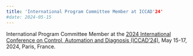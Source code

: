 ```yaml
---
title: 'International Program Committee Member at ICCAD'24'
#date: 2024-05-15
---
```


International Program Committee Member at the [2024 International Conference on Control, Automation and Diagnosis (ICCAD’24)](https://www.iccad-conf.com/committee/), May 15-17, 2024, Paris, France.
